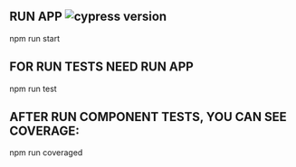 ## RUN APP ![cypress version](https://img.shields.io/badge/cypress-10.3.0-brightgreen)

npm run start

## FOR RUN TESTS NEED RUN APP

npm run test

## AFTER RUN COMPONENT TESTS, YOU CAN SEE COVERAGE:

npm run coveraged
